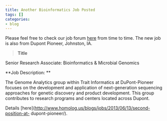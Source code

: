 ```yaml
---
title: Another Bioinformatics Job Posted
tags: []
categories:
- blog
---
```

Please feel free to check our job forum
[here](http://www.homolog.us/blogs/jobs/) from time to time. The new job is
also from Dupont Pioneer, Johnston, IA.
<!--more-->

> **Title**

Senior Research Associate: Bioinformatics & Microbial Genomics

**Job Description: **

The Genome Analytics group within Trait Informatics at DuPont-Pioneer focuses
on the development and application of next-generation sequencing approaches
for genetic discovery and product development. This group contributes to
research programs and centers located across Dupont.

Details [here](http://www.homolog.us/blogs/jobs/2013/06/13/second-position-at-
dupont-pioneer/).

